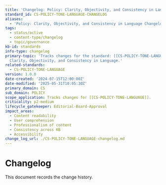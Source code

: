 ```yaml
---
title: 'Changelog: Policy: Clarity, Objectivity, and Consistency in Language'
standard_id: CS-POLICY-TONE-LANGUAGE-CHANGELOG
aliases:
  - 'Policy: Clarity, Objectivity, and Consistency in Language Changelog'
tags:
  - status/active
  - content-type/changelog
  - topic/governance
kb-id: standards
info-type: changelog
primary-topic: 'Tracks changes for the standard: [[CS-POLICY-TONE-LANGUAGE]] - Policy:
  Clarity, Objectivity, and Consistency in Language.'
related-standards:
  - CS-POLICY-TONE-LANGUAGE
version: 1.0.0
date-created: '2024-07-15T12:00:00Z'
date-modified: '2025-05-31T10:05:30Z'
primary_domain: CS
sub_domain: POLICY
scope_application: Tracks changes for [[CS-POLICY-TONE-LANGUAGE]].
criticality: p2-medium
lifecycle_gatekeeper: Editorial-Board-Approval
impact_areas:
  - Content readability
  - User comprehension
  - Professionalism of content
  - Consistency across KB
  - Accessibility
change_log_url: ./CS-POLICY-TONE-LANGUAGE-changelog.md
---
```


# Changelog

This document records the change history.
